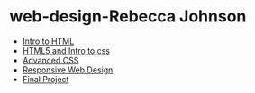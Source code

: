 # web-design-Rebecca Johnson 



<ul>
<li><a href="https://rajohnson14.github.io/web-design-/intro_to_html/index.html">Intro to HTML</a></li>

<li><a href="https://rajohnson14.github.io/web-design-/HTML5_to_intro_css/index.html">HTML5 and Intro to css</a></li>

<li><a href="https://rajohnson14.github.io/web-design-/adv_css/index.html">Advanced CSS</a></li>

<li><a href="https://rajohnson14.github.io/web-design-/responsive/index.html">Responsive Web Design</a></li>

<li><a href="https://rajohnson14.github.io/web-design-/Final_Project/index.html">Final Project</a></li>


</ul>
